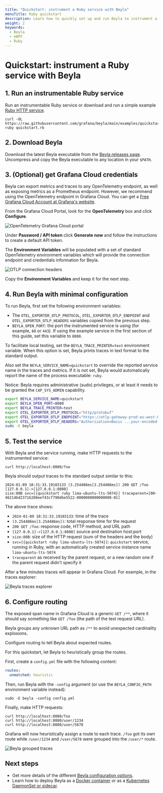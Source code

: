 ```yaml
---
title: "Quickstart: instrument a Ruby service with Beyla"
menuTitle: Ruby quickstart
description: Learn how to quickly set up and run Beyla to instrument a Ruby service
weight: 2
keywords:
  - Beyla
  - eBPF
  - Ruby
---
```


# Quickstart: instrument a Ruby service with Beyla

## 1. Run an instrumentable Ruby service

Run an instrumentable Ruby service or download and run a simple example [Ruby HTTP service](https://github.com/grafana/beyla/tree/main/examples/quickstart/ruby).

```
curl -OL https://raw.githubusercontent.com/grafana/beyla/main/examples/quickstart/ruby/quickstart.rb
ruby quickstart.rb
```

## 2. Download Beyla

Download the latest Beyla executable from the [Beyla releases page](https://github.com/grafana/beyla/releases).
Uncompress and copy the Beyla executable to any location in your `$PATH`.

## 3. (Optional) get Grafana Cloud credentials

Beyla can export metrics and traces to any OpenTelemetry endpoint, as well as exposing metrics as a Prometheus endpoint. However, we recommend using the OpenTelemetry endpoint in Grafana Cloud. You can get a [Free Grafana Cloud Account at Grafana's website](/pricing/).

From the Grafana Cloud Portal, look for the **OpenTelemetry** box and click **Configure**.

![OpenTelemetry Grafana Cloud portal](https://grafana.com/media/docs/grafana-cloud/beyla/quickstart/otel-cloud-portal-box.png)

Under **Password / API token** click **Generate now** and follow the instructions to create a default API token.

The **Environment Variables** will be populated with a set of standard OpenTelemetry environment variables which will provide the connection endpoint and credentials information for Beyla.

![OTLP connection headers](https://grafana.com/media/docs/grafana-cloud/beyla/quickstart/otlp-connection-headers.png)

Copy the **Environment Variables** and keep it for the next step.

## 4. Run Beyla with minimal configuration

To run Beyla, first set the following environment variables:

- The `OTEL_EXPORTER_OTLP_PROTOCOL`, `OTEL_EXPORTER_OTLP_ENDPOINT` and `OTEL_EXPORTER_OTLP_HEADERS`
  variables copied from the previous step.
- `BEYLA_OPEN_PORT`: the port the instrumented service is using
  (for example, `80` or `443`). If using the example service in the
  first section of this guide, set this variable to `8080`.

To facilitate local testing, set the `BEYLA_TRACE_PRINTER=text` environment variable. When this option is set, Beyla prints traces in text format to the standard output.

Also set the `BEYLA_SERVICE_NAME=quickstart` to override the reported service
name in the traces and metrics. If it is not set, Beyla would automatically
report the name of the process executable: `ruby`.

Notice: Beyla requires administrative (sudo) privileges, or at least it needs to be granted the `CAP_SYS_ADMIN` capability.

```sh
export BEYLA_SERVICE_NAME=quickstart
export BEYLA_OPEN_PORT=8080
export BEYLA_TRACE_PRINTER=text
export OTEL_EXPORTER_OTLP_PROTOCOL="http/protobuf"
export OTEL_EXPORTER_OTLP_ENDPOINT="https://otlp-gateway-prod-eu-west-0.grafana.net/otlp"
export OTEL_EXPORTER_OTLP_HEADERS="Authorization=Basic ...your-encoded-credentials..."
sudo -E beyla
```

## 5. Test the service

With Beyla and the service running, make HTTP requests to the instrumented service:

```
curl http://localhost:8080/foo
```

Beyla should output traces to the standard output similar to this:

```
2024-01-09 10:31:33.19103133 (3.254486ms[3.254486ms]) 200 GET /foo [127.0.0.1]->[127.0.0.1:8080]
size:80B svc=[{quickstart ruby lima-ubuntu-lts-5074}] traceparent=[00-46214bd23716280eef43cf798dbe5522-0000000000000000-01]
```

The above trace shows:

- `2024-01-09 10:31:33.19103133`: time of the trace
- `(3.254486ms[3.254486ms])`: total response time for the request
- `200 GET /foo`: response code, HTTP method, and URL path
- `[127.0.0.1]->[127.0.0.1:8080]` source and destination host:port
- `size:80B`: size of the HTTP request (sum of the headers and the body)
- `svc=[{quickstart ruby lima-ubuntu-lts-5074}]`: `quickstart` service, running in
  Ruby, with an automatically created service instance name
  `lima-ubuntu-lts-5074`
- `traceparent` as received by the parent request, or a new random one if the parent request
  didn't specify it

After a few minutes traces will appear in Grafana Cloud. For example, in the traces explorer:

![Beyla traces explorer](https://grafana.com/media/docs/grafana-cloud/beyla/quickstart/trace-generic.png)

## 6. Configure routing

The exposed span name in Grafana Cloud is a generic `GET /**`, where it should say something like `GET /foo` (the path of the
test request URL).

Beyla groups any unknown URL path as `/**` to avoid unexpected cardinality explosions.

Configure routing to tell Beyla about expected routes.

For this quickstart, let Beyla to heuristically group the routes.

First, create a `config.yml` file with the following content:

```yml
routes:
  unmatched: heuristic
```

Then, run Beyla with the `-config` argument (or use the `BEYLA_CONFIG_PATH` environment variable instead):

```
sudo -E beyla -config config.yml
```

Finally, make HTTP requests:

```
curl http://localhost:8080/foo
curl http://localhost:8080/user/1234
curl http://localhost:8080/user/5678
```

Grafana will now heuristically assign a route to each trace. `/foo` got its own route while `/user/1234` and
`/user/5678` were grouped into the `/user/*` route.

![Beyla grouped traces](https://grafana.com/media/docs/grafana-cloud/beyla/quickstart/grouped-traces.png)

## Next steps

- Get more details of the different [Beyla configuration options](../../configure/).
- Learn how to deploy Beyla as a [Docker container](../../setup/docker/) or as a [Kubernetes DaemonSet or sidecar](../../setup/kubernetes/).
